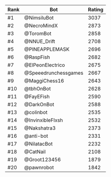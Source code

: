 Rank|Bot|Rating
---|---|---
#1|@NimsiluBot|3037
#2|@NecroMindX|2873
#3|@ToromBot|2858
#4|@NNUE_Drift|2708
#5|@PINEAPPLEMASK|2696
#6|@RaspFish|2682
#7|@ElPeonElectrico|2675
#8|@Speeedrunchessgames|2667
#9|@MaggiChess16|2643
#10|@tbhOnBot|2628
#11|@FayEFish|2590
#12|@DarkOnBot|2588
#13|@colinbot|2535
#14|@InvinxibleFlxsh|2532
#15|@Nakshatra3|2373
#16|@anti-bot|2331
#17|@NilatacBot|2232
#18|@CatNail|2108
#19|@Groot123456|1879
#20|@pawnrobot|1842
